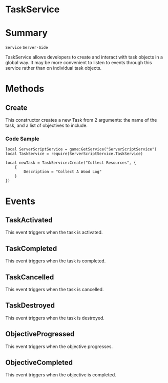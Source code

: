 # TaskService

# Summary
`Service` `Server-Side`

TaskService allows developers to create and interact with task objects in a global way. It may be more convenient to listen to events through this service rather than on individual task objects.

# Methods

## Create
This constructor creates a new Task from 2 arguments: the name of the task, and a list of objectives to include. 

### Code Sample
```
local ServerScriptService = game:GetService("ServerScriptService")
local TaskService = require(ServerScriptService.TaskService)

local newTask = TaskService:Create("Collect Resources", {
	{
		Description = "Collect A Wood Log"
	}
})
```

# Events

## TaskActivated
This event triggers when the task is activated.

## TaskCompleted
This event triggers when the task is completed.

## TaskCancelled
This event triggers when the task is cancelled.

## TaskDestroyed
This event triggers when the task is destroyed.

## ObjectiveProgressed
This event triggers when the objective progresses.

## ObjectiveCompleted
This event triggers when the objective is completed.

